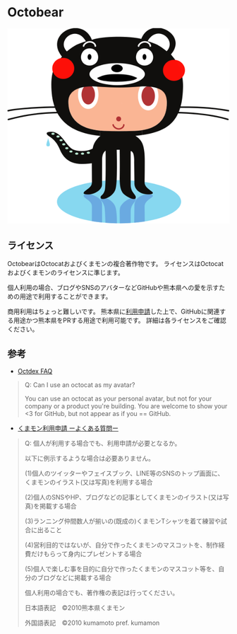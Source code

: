 # Octobear

![Octobear](octobear.png)

## ライセンス

OctobearはOctocatおよびくまモンの複合著作物です。
ライセンスはOctocatおよびくまモンのライセンスに準じます。

個人利用の場合、ブログやSNSのアバターなどGitHubや熊本県への愛を示すための用途で利用することができます。

商用利用はちょっと難しいです。
熊本県に[利用申請](https://kumamon-official.jp/application)した上で、GitHubに関連する用途かつ熊本県をPRする用途で利用可能です。
詳細は各ライセンスをご確認ください。

## 参考

* [Octdex FAQ](https://octodex.github.com/faq.html)

> Q: Can I use an octocat as my avatar?
>
> You can use an octocat as your personal avatar, but not for your company or a product you're building. You are welcome to show your <3 for GitHub, but not appear as if you == GitHub.

* [くまモン利用申請 ーよくある質問ー](https://kumamon-official.jp/faq)

> Q: 個人が利用する場合でも、利用申請が必要となるか。
>
> 以下に例示するような場合は必要ありません。
>
> (1)個人のツイッターやフェイスブック、LINE等のSNSのトップ画面に、くまモンのイラスト(又は写真)を利用する場合
>
> (2)個人のSNSやHP、ブログなどの記事としてくまモンのイラスト(又は写真)を掲載する場合
>
> (3)ランニング仲間数人が揃いの(既成の)くまモンTシャツを着て練習や試合に出ること
>
> (4)営利目的ではないが、自分で作ったくまモンのマスコットを、制作経費だけもらって身内にプレゼントする場合
>
> (5)個人で楽しむ事を目的に自分で作ったくまモンのマスコット等を、自分のブログなどに掲載する場合
> 
> 個人利用の場合でも、著作権の表記は行ってください。
>
> 日本語表記　©2010熊本県くまモン
>
> 外国語表記　©2010 kumamoto pref. kumamon

